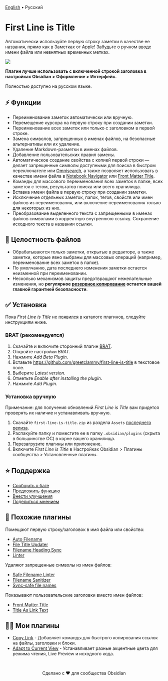 [English](https://github.com/greetclammy/first-line-is-title?tab=readme-ov-file#readme) • Русский

# First Line is Title

Автоматически используйте первую строку заметки в качестве ее названия, прямо как в Заметках от Apple! Забудьте о ручном вводе имени файла или невнятных временных метках.

![](https://github.com/user-attachments/assets/eed638e0-f695-4fdd-a0a6-2ace66585d58)


**Плагин лучше использовать с включенной строкой заголовка в настройках Obsidian > Оформление > Интерфейс.**

Полностью доступно на русском языке.

## ⚡ Функции

- Переименование заметок автоматически или вручную.
- Перемещение курсора на первую строку при создании заметки.
- Переименование всех заметок или только с заголовком в первой строке.
- Замена символов, запрещенных в именах файлов, на безопасные альтернативы или их удаление.
- Удаление Markdown-разметки в именах файлов.
- Добавление пользовательских правил замены.
- Автоматическое создание свойства с копией первой строки — делает запрещенные символы доступными для поиска в быстром переключателе или [Omnisearch](https://obsidian.md/plugins?id=omnisearch), а также позволяет использовать в качестве имени файла в [Notebook Navigator](https://obsidian.md/plugins?id=notebook-navigator) или [Front Matter Title](https://obsidian.md/plugins?id=obsidian-front-matter-title-plugin).
- Команды для массового переименования всех заметок в папке, всех заметок с тегом, результатов поиска или всего хранилища.
- Вставка имени файла в первую строку при создании заметки.
- Исключение отдельных заметок, папок, тегов, свойств или имен файлов из переименования, или включение переименования только для некоторых из них.
- Преобразование выделенного текста с запрещенными в именах файлов символами в корректную внутреннюю ссылку. Сохранение исходного текста в названии ссылки.

## 🔏 Целостность файлов

- Обрабатываются только заметки, открытые в редакторе, а также заметки, которые явно выбраны для массовых операций (например, переименование всех заметок в папке).
- По умолчанию, дата последнего изменения заметки остается неизменной при переименовании.
- Несколько механизмов защиты предотвращают нежелательные изменения, но **регулярное [резервное копирование](https://help.obsidian.md/backup) остается вашей главной гарантией безопасности**.

## ✅ Установка

Пока _First Line is Title_ не [появился](https://github.com/obsidianmd/obsidian-releases/pull/7429) в каталоге плагинов, следуйте инструкциям ниже.

### BRAT (рекомендуется)

1. Скачайте и включите сторонний плагин [BRAT](https://obsidian.md/plugins?id=obsidian42-brat).
2. Откройте настройки _BRAT_.
3. Нажмите _Add Beta Plugin_.
4. Вставьте https://github.com/greetclammy/first-line-is-title в текстовое поле.
5. Выберите _Latest version_.
6. Отметьте _Enable after installing the plugin_.
7. Нажмите _Add Plugin_.

### Установка вручную

Примечание: для получения обновлений _First Line is Title_ вам придется проверять их наличие и устанавливать вручную.

1. Скачайте `first-line-is-title.zip` из раздела `Assets` [последнего релиза](https://github.com/greetclammy/first-line-is-title/releases).
2. Распакуйте папку и поместите ее в папку `.obsidian/plugins` (скрыта в большинстве ОС) в корне вашего хранилища.
3. Перезагрузите плагины или приложение.
4. Включите _First Line is Title_ в Настройках Obsidian > Плагины сообщества > Установленные плагины.

## ⭐️ Поддержка

- [Сообщить о баге](https://github.com/greetclammy/first-line-is-title/issues)
- [Предложить функцию](https://github.com/greetclammy/first-line-is-title/issues)
- [Внести улучшения](https://github.com/greetclammy/first-line-is-title/pulls)
- [Поделиться мнением](https://github.com/greetclammy/first-line-is-title/discussions)

## 👀 Похожие плагины

Помещают первую строку/заголовок в имя файла или свойство:

- [Auto Filename](https://obsidian.md/plugins?id=auto-filename)
- [File Title Updater](https://obsidian.md/plugins?id=file-title-updater)
- [Filename Heading Sync](https://obsidian.md/plugins?id=obsidian-filename-heading-sync)
- [Linter](https://obsidian.md/plugins?id=obsidian-linter)

Удаляют запрещенные символы из имен файлов:

- [Safe Filename Linter](https://obsidian.md/plugins?id=safe-filename-linter)
- [Filename Sanitizer](https://github.com/devHudi/obsidian-filename-sanitizer)
- [Sync-safe file names](https://github.com/j-maas/sync-safe-file-names)

Показывают пользовательские заголовки вместо имен файлов:

- [Front Matter Title](https://obsidian.md/plugins?id=obsidian-front-matter-title-plugin)
- [Title As Link Text](https://obsidian.md/plugins?id=title-as-link-text)

## 👨‍💻 Мои плагины

- [Copy Link](https://github.com/greetclammy/copy-link) - Добавляет команды для быстрого копирования ссылок на файлы, заголовки и блоки.
- [Adapt to Current View](https://github.com/greetclammy/adapt-to-current-view/) - Устанавливает разные акцентные цвета для режима чтения, Live Preview и исходного кода.

<br>

<p align="center">Сделано с ❤️ для сообщества Obsidian</p>
